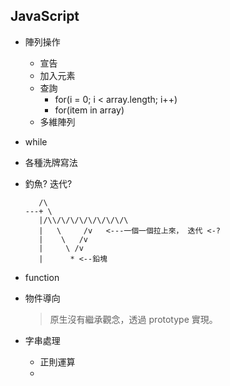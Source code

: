 ## JavaScript

- 陣列操作

  - 宣告
  - 加入元素
  - 查詢
    - for(i = 0; i < array.length; i++)
    - for(item in array)
  - 多維陣列

- while

- 各種洗牌寫法

- 釣魚? 迭代?

  ```
     /\
  ---+ \
     |/\\/\/\/\/\/\/\/\/\
     |   \     /v   <---一個一個拉上來， 迭代 <-?
     |    \   /v
     |     \ /v
     |      * <--鉛塊
  ```

  

- function

- 物件導向

  > 原生沒有繼承觀念，透過 prototype 實現。

- 字串處理

  - 正則運算
  - 


